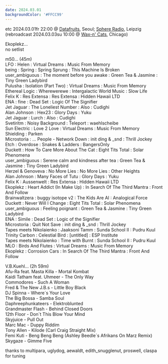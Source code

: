 ```yaml
---
date: 2024.03.01
backgroundColor: '#FFCC99'
---
```


etc 2024.03.01fr 22:00 @ [Datafruits](http://www.datafruits.fm/), Seoul; [Sphere Radio](http://www.sphere-radio.net/), Leipzig  
(rebroadcast 2024.03.03su 10:00 @ [Wax-n' Cats](http://www.twitch.tv/waxncats), Chicago)  

Ekoplekz...  
no setlist  

m50... (45m)  
LFO : Helen : Virtual Dreams : Music From Memory  
being : Spring : Spring Sprung : This Machine Is Broken  
user\_ambiguous : The moment before you awake : Green Tea & Jasmine : Tiny Green Ladybird  
Pulusha : Isolation (Part Two) : Virtual Dreams : Music From Memory  
Ethereal Logic : Wherewerewe : Intergalactic World Music : Slow Life  
Felix K : Res Extensa : Res Extensa : Hidden Hawaii LTD  
ENA : fine : Dead Set : Logic Of The Signifier  
Jet Jaguar : The Loneliest Number : Also : Cudighi  
Alan Johnson : Hex23 : Glory Days : Yuku  
Jet Jaguar : Lurch : Also : Cudighi  
Svetiritm : Noisy Background : Teleport : waehlscheibe  
Sun Electric : Love 2 Love : Virtual Dreams : Music From Memory  
Shielding : Parken  
Microstoria : ... People - Network Down : init ding & \_snd : Thrill Jockey  
Etch : Overdose : Snakes & Ladders : BangersOnly  
Duckett : How To Care More About The Cat : Eight Tits Total : Solar Phenomena  
user\_ambiguous : Serene calm and kindness after tea : Green Tea & Jasmine : Tiny Green Ladybird  
Herzel & Genoveva : No More Lies : No More Lies : Other Heights  
Alan Johnson : Many Faces of Tutu : Glory Days : Yuku  
Felix K : Aussenwelt : Res Extensa : Hidden Hawaii LTD  
Ekoplekz : Heart Addict (In Make Up) : In Search Of The Third Mantra : Front And Follow  
Brainwaltzera : buggy isotope v2 : The Kids Are AI : Analogical Force  
Duckett : Never Will I Change : Eight Tits Total : Solar Phenomena  
user\_ambiguous : Feeling poignant : Green Tea & Jasmine : Tiny Green Ladybird  
ENA : Simile : Dead Set : Logic of the Signifier  
Microstoria : Quit Not Save : init ding & \_snd : Thrill Jockey  
Tapes meets Nikolaienko : Jaaksoni Tamm : Sunda School II : Pudru Kuul  
Trinity Carbon : Celestial Bird : \[untitled\] : ESP Institute  
Tapes meets Nikolaienko : Time with Burnt : Sunda School II : Pudru Kuul  
MLO : Birds And Flutes : Virtual Dreams : Music From Memory  
Ekoplekz : Corrosion Cars : In Search Of The Third Mantra : Front And Follow  

V.B.Kuehl... (2h 59m)  
Afu-Ra feat. Masta Killa - Mortal Kombat  
Kaidi Tatham feat. Uhmeer - The Only Way  
Commodores - Such A Woman  
Fred & The New J.B.s - Little Boy Black  
DJ Spinna - Where´s Your Love  
The Big Bossa - Samba Soul  
Daphreephunkateers - Elektroblunted  
Grandmaster Flash - Behind Closed Doors  
12th Floor - Don´t This Blow Your Mind  
Skyjuice - Pull Out  
Marc Mac - Duppy Riddim  
Tony Allen - Kilode (Carl Craig Straight Mix)  
Femi Kuti - Beng Beng Beng (Ashley Beedle´s Afrikans On Marz Remix)  
Skygaze - Gimme Five  

thanks to multipara, uglydog, aewaldt, edith\_snugglenut, proswell, claspa for tuning